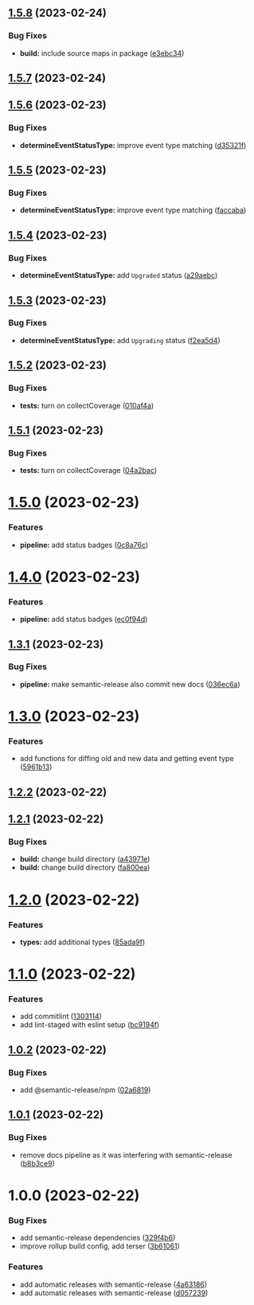 ## [1.5.8](https://github.com/art0rz/foxhole-warapi/compare/v1.5.7...v1.5.8) (2023-02-24)


### Bug Fixes

* **build:** include source maps in package ([e3ebc34](https://github.com/art0rz/foxhole-warapi/commit/e3ebc34e2418f04b36215611434989eb4ab6b7ec))

## [1.5.7](https://github.com/art0rz/foxhole-warapi/compare/v1.5.6...v1.5.7) (2023-02-24)

## [1.5.6](https://github.com/art0rz/foxhole-warapi/compare/v1.5.5...v1.5.6) (2023-02-23)


### Bug Fixes

* **determineEventStatusType:** improve event type matching ([d35321f](https://github.com/art0rz/foxhole-warapi/commit/d35321f5f25ac98be9ab90c465b28cd573d679fa))

## [1.5.5](https://github.com/art0rz/foxhole-warapi/compare/v1.5.4...v1.5.5) (2023-02-23)


### Bug Fixes

* **determineEventStatusType:** improve event type matching ([faccaba](https://github.com/art0rz/foxhole-warapi/commit/faccabad079f767e7e0fee366a4b93b91d491951))

## [1.5.4](https://github.com/art0rz/foxhole-warapi/compare/v1.5.3...v1.5.4) (2023-02-23)


### Bug Fixes

* **determineEventStatusType:** add `Upgraded` status ([a29aebc](https://github.com/art0rz/foxhole-warapi/commit/a29aebcc846b8740f5213b2c9912c8ba34836a2f))

## [1.5.3](https://github.com/art0rz/foxhole-warapi/compare/v1.5.2...v1.5.3) (2023-02-23)


### Bug Fixes

* **determineEventStatusType:** add `Upgrading` status ([f2ea5d4](https://github.com/art0rz/foxhole-warapi/commit/f2ea5d4c5952b04b5717264c6cb9460f2b5e4450))

## [1.5.2](https://github.com/art0rz/foxhole-warapi/compare/v1.5.1...v1.5.2) (2023-02-23)


### Bug Fixes

* **tests:** turn on collectCoverage ([010af4a](https://github.com/art0rz/foxhole-warapi/commit/010af4a03f3e6771dfc8909670ba011f07329f5f))

## [1.5.1](https://github.com/art0rz/foxhole-warapi/compare/v1.5.0...v1.5.1) (2023-02-23)


### Bug Fixes

* **tests:** turn on collectCoverage ([04a2bac](https://github.com/art0rz/foxhole-warapi/commit/04a2bac1ef5f1f870938be7bb1f95892fe9acc57))

# [1.5.0](https://github.com/art0rz/foxhole-warapi/compare/v1.4.0...v1.5.0) (2023-02-23)


### Features

* **pipeline:** add status badges ([0c8a76c](https://github.com/art0rz/foxhole-warapi/commit/0c8a76cff19649e55c0032cdff979f37087ee24d))

# [1.4.0](https://github.com/art0rz/foxhole-warapi/compare/v1.3.1...v1.4.0) (2023-02-23)


### Features

* **pipeline:** add status badges ([ec0f94d](https://github.com/art0rz/foxhole-warapi/commit/ec0f94df866ce927910d02efbc6bb523371162c5))

## [1.3.1](https://github.com/art0rz/foxhole-warapi/compare/v1.3.0...v1.3.1) (2023-02-23)


### Bug Fixes

* **pipeline:** make semantic-release also commit new docs ([036ec6a](https://github.com/art0rz/foxhole-warapi/commit/036ec6a6d9967d31ef89f3d8c28e131344b4e3ec))

# [1.3.0](https://github.com/art0rz/foxhole-warapi/compare/v1.2.2...v1.3.0) (2023-02-23)


### Features

* add functions for diffing old and new data and getting event type ([5961b13](https://github.com/art0rz/foxhole-warapi/commit/5961b13f5384d6a67345aa161a4f01a867a11ff5))

## [1.2.2](https://github.com/art0rz/foxhole-warapi/compare/v1.2.1...v1.2.2) (2023-02-22)

## [1.2.1](https://github.com/art0rz/foxhole-warapi/compare/v1.2.0...v1.2.1) (2023-02-22)


### Bug Fixes

* **build:** change build directory ([a43971e](https://github.com/art0rz/foxhole-warapi/commit/a43971e7f0ae2276816a8613187f8b1ea466f20c))
* **build:** change build directory ([fa800ea](https://github.com/art0rz/foxhole-warapi/commit/fa800ea80eaf0beb9f234dacda2fc36bf0a347ae))

# [1.2.0](https://github.com/art0rz/foxhole-warapi/compare/v1.1.0...v1.2.0) (2023-02-22)


### Features

* **types:** add additional types ([85ada9f](https://github.com/art0rz/foxhole-warapi/commit/85ada9ffce1e7e490745485f8ac9424147f4fca1))

# [1.1.0](https://github.com/art0rz/foxhole-warapi/compare/v1.0.2...v1.1.0) (2023-02-22)


### Features

* add commitlint ([1303114](https://github.com/art0rz/foxhole-warapi/commit/130311493809c4cdcd61c66585a5e01588070a53))
* add lint-staged with eslint setup ([bc9194f](https://github.com/art0rz/foxhole-warapi/commit/bc9194fdec76d9a1f79af5af0d4341013df50a26))

## [1.0.2](https://github.com/art0rz/foxhole-warapi/compare/v1.0.1...v1.0.2) (2023-02-22)


### Bug Fixes

* add @semantic-release/npm ([02a6819](https://github.com/art0rz/foxhole-warapi/commit/02a6819a9738fc77e3be3995babde9217d755f30))

## [1.0.1](https://github.com/art0rz/foxhole-warapi/compare/v1.0.0...v1.0.1) (2023-02-22)


### Bug Fixes

* remove docs pipeline as it was interfering with semantic-release ([b8b3ce9](https://github.com/art0rz/foxhole-warapi/commit/b8b3ce9dd0edb7d50cb42b1177899d7b04006c5b))

# 1.0.0 (2023-02-22)


### Bug Fixes

* add semantic-release dependencies ([329f4b6](https://github.com/art0rz/foxhole-warapi/commit/329f4b63acaa2fb6669d4e6f6db227093612be67))
* improve rollup build config, add terser ([3b61061](https://github.com/art0rz/foxhole-warapi/commit/3b610611aed14c4cadee935b688f82134c33d85d))


### Features

* add automatic releases with semantic-release ([4a63186](https://github.com/art0rz/foxhole-warapi/commit/4a631862ea46c829b8d9b834b0e29a85a0f80e98))
* add automatic releases with semantic-release ([d057239](https://github.com/art0rz/foxhole-warapi/commit/d0572391b99d9cefbfba51fc5c54091988d79072))
